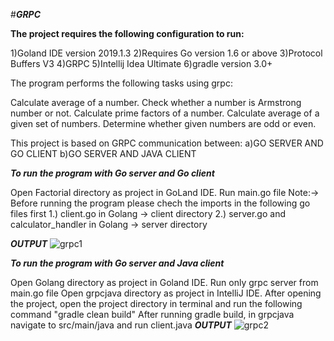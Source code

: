 #***GRPC***

**The project requires the following configuration to run:**

1)Goland IDE version 2019.1.3
2)Requires Go version 1.6 or above
3)Protocol Buffers V3
4)GRPC
5)Intellij Idea Ultimate
6)gradle version 3.0+ 

The program performs the following tasks using grpc:

Calculate average of a number.
Check whether a number is  Armstrong number or not.
Calculate prime factors of a number.
Calculate average of a given set of numbers.
Determine whether given numbers are odd or even.


This project is based on GRPC communication between:
a)GO SERVER AND GO CLIENT
b)GO SERVER AND JAVA CLIENT

***To run the program with Go server and Go client***

Open Factorial directory as project in GoLand IDE.
Run main.go file
Note:-> Before running the program please chech the imports in the following go files first 1.) client.go in Golang -> client directory 2.) server.go and calculator_handler in Golang -> server directory

***OUTPUT***
![grpc1](https://user-images.githubusercontent.com/40175918/59329274-24522d00-8d0c-11e9-9f0b-6a86d6f9822c.png)

***To run the program with Go server and Java client***

Open Golang directory as project in Goland IDE.
Run only grpc server from main.go file
Open grpcjava directory as project in IntelliJ IDE.
After opening the project, open the project directory in terminal and run the following command "gradle clean build"
After running gradle build, in grpcjava navigate to src/main/java and run client.java
***OUTPUT***
![grpc2](https://user-images.githubusercontent.com/40175918/59329871-9119f700-8d0d-11e9-869a-dc36537e77a0.png)





